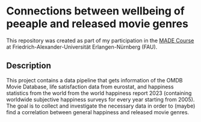 # Connections between wellbeing of peeaple and released movie genres
This repository was created as part of my participation in the [MADE Course](https://oss.cs.fau.de/teaching/specific/made/) at Friedrich-Alexander-Universität Erlangen-Nürnberg (FAU).
## Description
This project contains a data pipeline that gets information of the OMDB Movie Database, life satisfaction data from eurostat, and happiness statistics from the world from the world happiness report 2023 (containing worldwide subjective happiness surveys for every year starting from 2005).
The goal is to collect and investigate the necessary data in order to (maybe) find a correlation between general happiness and released movie genres.
